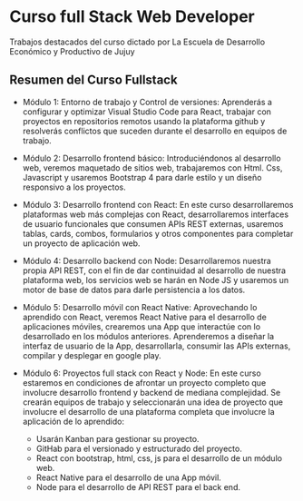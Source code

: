 # Curso full Stack Web Developer

Trabajos destacados del curso dictado por La Escuela de Desarrollo Económico y Productivo de Jujuy

## Resumen del Curso Fullstack

- Módulo 1: Entorno de trabajo y Control de versiones: Aprenderás a configurar y optimizar Visual Studio Code para React, trabajar con proyectos en repositorios remotos usando la plataforma github y resolverás conflictos que suceden durante el desarrollo en equipos de trabajo.

- Módulo 2: Desarrollo frontend básico: Introduciéndonos al desarrollo web, veremos maquetado de sitios web, trabajaremos con Html. Css, Javascript y usaremos Bootstrap 4 para darle estilo y un diseño responsivo a los proyectos.

- Módulo 3: Desarrollo frontend con React: En este curso desarrollaremos plataformas web más complejas con React, desarrollaremos interfaces de usuario funcionales que consumen APIs REST externas, usaremos tablas, cards, combos, formularios y otros componentes para completar un proyecto de aplicación web.

- Módulo 4: Desarrollo backend con Node: Desarrollaremos nuestra propia API REST, con el fin de dar continuidad al desarrollo de nuestra plataforma web, los servicios web se harán en Node JS y usaremos un motor de base de datos para darle persistencia a los datos.

- Módulo 5: Desarrollo móvil con React Native: Aprovechando lo aprendido con React, veremos React Native para el desarrollo de aplicaciones móviles, crearemos una App que interactúe con lo desarrollado en los módulos anteriores. Aprenderemos a diseñar la interfaz de usuario de la App, desarrollarla, consumir las APIs externas, compilar y desplegar en google play.

- Módulo 6: Proyectos full stack con React y Node: En este curso estaremos en condiciones de afrontar un proyecto completo que involucre desarrollo frontend y backend de mediana complejidad. Se crearán equipos de trabajo y seleccionarán una idea de proyecto que involucre el desarrollo de una plataforma completa que involucre la aplicación de lo aprendido:
  - Usarán Kanban para gestionar su proyecto.
  - GitHab para el versionado y estructurado del proyecto.
  - React con bootstrap, html, css, js para el desarrollo de un módulo web.
  - React Native para el desarrollo de una App móvil.
  - Node para el desarrollo de API REST para el back end.
